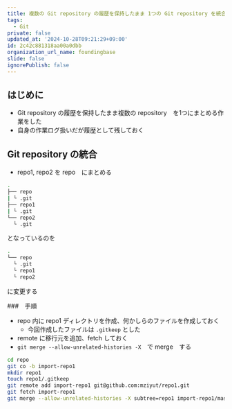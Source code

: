 ```yaml
---
title: 複数の Git repository の履歴を保持したまま 1つの Git repository を統合する
tags:
  - Git
private: false
updated_at: '2024-10-28T09:21:29+09:00'
id: 2c42c881318aa00a0dbb
organization_url_name: foundingbase
slide: false
ignorePublish: false
---
```


## はじめに

- Git repository の履歴を保持したまま複数の repository　を1つにまとめる作業をした
- 自身の作業ログ扱いだが履歴として残しておく

## Git repository の統合

- repo1, repo2 を repo　にまとめる

```sh
.
├── repo
| └ .git
├── repo1
| └ .git
└── repo2
  └ .git
```

となっているのを

```sh
.
└── repo
  └ .git
  └ repo1
  └ repo2
```

に変更する

###　手順

- repo 内に repo1 ディレクトリを作成、何かしらのファイルを作成しておく
  - 今回作成したファイルは `.gitkeep` とした
- remote に移行元を追加、fetch しておく
- `git merge --allow-unrelated-histories -X`　で merge　する

```sh
cd repo
git co -b import-repo1
mkdir repo1
touch repo1/.gitkeep
git remote add import-repo1 git@github.com:mziyut/repo1.git
git fetch import-repo1
git merge --allow-unrelated-histories -X subtree=repo1 import-repo1/master
```
